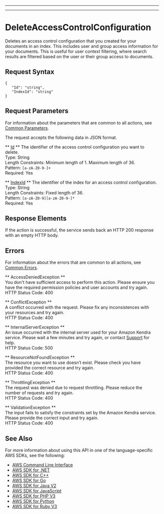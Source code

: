 --------

--------

# DeleteAccessControlConfiguration<a name="API_DeleteAccessControlConfiguration"></a>

Deletes an access control configuration that you created for your documents in an index\. This includes user and group access information for your documents\. This is useful for user context filtering, where search results are filtered based on the user or their group access to documents\.

## Request Syntax<a name="API_DeleteAccessControlConfiguration_RequestSyntax"></a>

```
{
   "Id": "string",
   "IndexId": "string"
}
```

## Request Parameters<a name="API_DeleteAccessControlConfiguration_RequestParameters"></a>

For information about the parameters that are common to all actions, see [Common Parameters](CommonParameters.md)\.

The request accepts the following data in JSON format\.

 ** [Id](#API_DeleteAccessControlConfiguration_RequestSyntax) **   <a name="Kendra-DeleteAccessControlConfiguration-request-Id"></a>
The identifier of the access control configuration you want to delete\.  
Type: String  
Length Constraints: Minimum length of 1\. Maximum length of 36\.  
Pattern: `[a-zA-Z0-9-]+`   
Required: Yes

 ** [IndexId](#API_DeleteAccessControlConfiguration_RequestSyntax) **   <a name="Kendra-DeleteAccessControlConfiguration-request-IndexId"></a>
The identifier of the index for an access control configuration\.  
Type: String  
Length Constraints: Fixed length of 36\.  
Pattern: `[a-zA-Z0-9][a-zA-Z0-9-]*`   
Required: Yes

## Response Elements<a name="API_DeleteAccessControlConfiguration_ResponseElements"></a>

If the action is successful, the service sends back an HTTP 200 response with an empty HTTP body\.

## Errors<a name="API_DeleteAccessControlConfiguration_Errors"></a>

For information about the errors that are common to all actions, see [Common Errors](CommonErrors.md)\.

 ** AccessDeniedException **   
You don't have sufficient access to perform this action\. Please ensure you have the required permission policies and user accounts and try again\.  
HTTP Status Code: 400

 ** ConflictException **   
A conflict occurred with the request\. Please fix any inconsistences with your resources and try again\.  
HTTP Status Code: 400

 ** InternalServerException **   
An issue occurred with the internal server used for your Amazon Kendra service\. Please wait a few minutes and try again, or contact [Support](http://aws.amazon.com/contact-us/) for help\.  
HTTP Status Code: 500

 ** ResourceNotFoundException **   
The resource you want to use doesn’t exist\. Please check you have provided the correct resource and try again\.  
HTTP Status Code: 400

 ** ThrottlingException **   
The request was denied due to request throttling\. Please reduce the number of requests and try again\.  
HTTP Status Code: 400

 ** ValidationException **   
The input fails to satisfy the constraints set by the Amazon Kendra service\. Please provide the correct input and try again\.  
HTTP Status Code: 400

## See Also<a name="API_DeleteAccessControlConfiguration_SeeAlso"></a>

For more information about using this API in one of the language\-specific AWS SDKs, see the following:
+  [AWS Command Line Interface](https://docs.aws.amazon.com/goto/aws-cli/kendra-2019-02-03/DeleteAccessControlConfiguration) 
+  [AWS SDK for \.NET](https://docs.aws.amazon.com/goto/DotNetSDKV3/kendra-2019-02-03/DeleteAccessControlConfiguration) 
+  [AWS SDK for C\+\+](https://docs.aws.amazon.com/goto/SdkForCpp/kendra-2019-02-03/DeleteAccessControlConfiguration) 
+  [AWS SDK for Go](https://docs.aws.amazon.com/goto/SdkForGoV1/kendra-2019-02-03/DeleteAccessControlConfiguration) 
+  [AWS SDK for Java V2](https://docs.aws.amazon.com/goto/SdkForJavaV2/kendra-2019-02-03/DeleteAccessControlConfiguration) 
+  [AWS SDK for JavaScript](https://docs.aws.amazon.com/goto/AWSJavaScriptSDK/kendra-2019-02-03/DeleteAccessControlConfiguration) 
+  [AWS SDK for PHP V3](https://docs.aws.amazon.com/goto/SdkForPHPV3/kendra-2019-02-03/DeleteAccessControlConfiguration) 
+  [AWS SDK for Python](https://docs.aws.amazon.com/goto/boto3/kendra-2019-02-03/DeleteAccessControlConfiguration) 
+  [AWS SDK for Ruby V3](https://docs.aws.amazon.com/goto/SdkForRubyV3/kendra-2019-02-03/DeleteAccessControlConfiguration) 